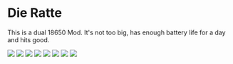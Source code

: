 # Die Ratte
This is a dual 18650 Mod. It's not too big, has enough battery life for a day and hits good.

![](https://github.com/johannes-otto/Librecig/blob/master/Ratte%20and%20Variations/doc/images/Ratte.png)
![](https://github.com/johannes-otto/Librecig/blob/master/Ratte%20and%20Variations/doc/images/Ratte1.png)
![](https://github.com/johannes-otto/Librecig/blob/master/Ratte%20and%20Variations/doc/images/Ratte2.png)
![](https://github.com/johannes-otto/Librecig/blob/master/Ratte%20and%20Variations/doc/images/Ratte3.png)
![](https://github.com/johannes-otto/Librecig/blob/master/Ratte%20and%20Variations/doc/images/Ratte4.png)
![](https://github.com/johannes-otto/Librecig/blob/master/Ratte%20and%20Variations/doc/images/Ratte5.png)
![](https://github.com/johannes-otto/Librecig/blob/master/Ratte%20and%20Variations/doc/images/Ratte6.png)
![](https://github.com/johannes-otto/Librecig/blob/master/Ratte%20and%20Variations/doc/images/Ratte7.png)
